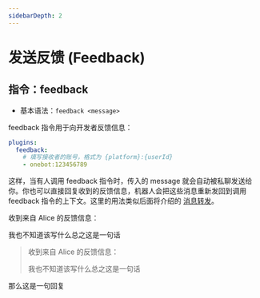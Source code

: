 ```yaml
---
sidebarDepth: 2
---
```


# 发送反馈 (Feedback)

## 指令：feedback

- 基本语法：`feedback <message>`

feedback 指令用于向开发者反馈信息：

```yaml title=koishi.yml
plugins:
  feedback:
    # 填写接收者的账号，格式为 {platform}:{userId}
    - onebot:123456789
```

这样，当有人调用 feedback 指令时，传入的 message 就会自动被私聊发送给你。你也可以直接回复收到的反馈信息，机器人会把这些消息重新发回到调用 feedback 指令的上下文。这里的用法类似后面将介绍的 [消息转发](./forward.md)。

<panel-view title="聊天记录 (私聊)">
<chat-message nickname="Koishi" avatar="/koishi.png">
<p>收到来自 Alice 的反馈信息：</p>
<p>我也不知道该写什么总之这是一句话</p>
</chat-message>
<chat-message nickname="Operator" color="#f4a460">
<blockquote>
<p>收到来自 Alice 的反馈信息：</p>
<p>我也不知道该写什么总之这是一句话</p>
</blockquote>
<p>那么这是一句回复</p>
</chat-message>
</panel-view>
